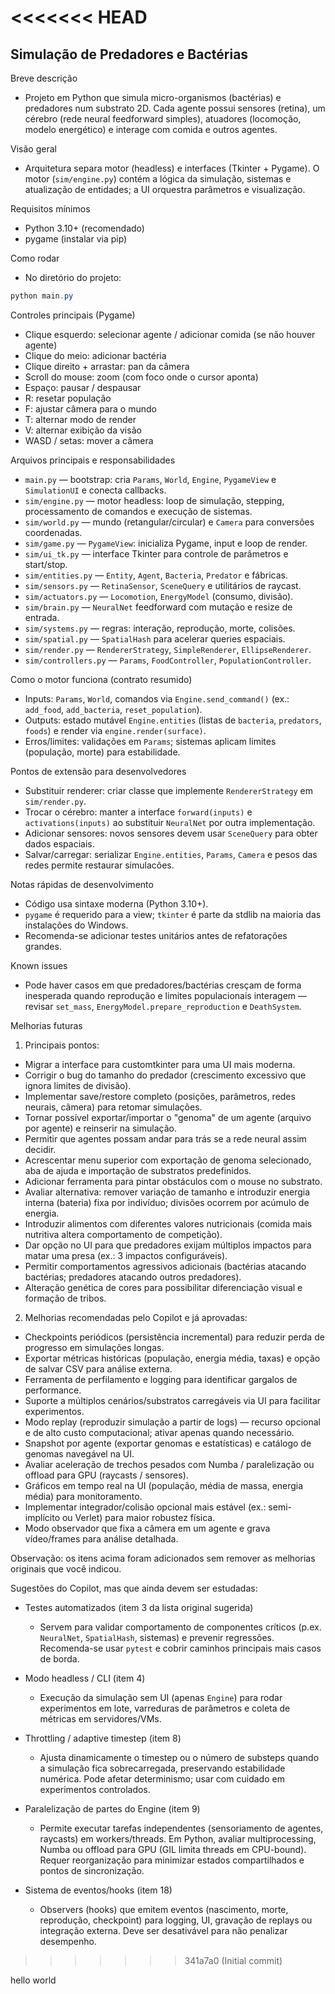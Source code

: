<<<<<<< HEAD
=======
## Simulação de Predadores e Bactérias

Breve descrição
- Projeto em Python que simula micro-organismos (bactérias) e predadores num substrato 2D. Cada agente possui sensores (retina), um cérebro (rede neural feedforward simples), atuadores (locomoção, modelo energético) e interage com comida e outros agentes.

Visão geral
- Arquitetura separa motor (headless) e interfaces (Tkinter + Pygame). O motor (`sim/engine.py`) contém a lógica da simulação, sistemas e atualização de entidades; a UI orquestra parâmetros e visualização.

Requisitos mínimos
- Python 3.10+ (recomendado)
- pygame (instalar via pip)

Como rodar
- No diretório do projeto:

```powershell
python main.py
```

Controles principais (Pygame)
- Clique esquerdo: selecionar agente / adicionar comida (se não houver agente)
- Clique do meio: adicionar bactéria
- Clique direito + arrastar: pan da câmera
- Scroll do mouse: zoom (com foco onde o cursor aponta)
- Espaço: pausar / despausar
- R: resetar população
- F: ajustar câmera para o mundo
- T: alternar modo de render
- V: alternar exibição da visão
- WASD / setas: mover a câmera

Arquivos principais e responsabilidades
- `main.py` — bootstrap: cria `Params`, `World`, `Engine`, `PygameView` e `SimulationUI` e conecta callbacks.
- `sim/engine.py` — motor headless: loop de simulação, stepping, processamento de comandos e execução de sistemas.
- `sim/world.py` — mundo (retangular/circular) e `Camera` para conversões coordenadas.
- `sim/game.py` — `PygameView`: inicializa Pygame, input e loop de render.
- `sim/ui_tk.py` — interface Tkinter para controle de parâmetros e start/stop.
- `sim/entities.py` — `Entity`, `Agent`, `Bacteria`, `Predator` e fábricas.
- `sim/sensors.py` — `RetinaSensor`, `SceneQuery` e utilitários de raycast.
- `sim/actuators.py` — `Locomotion`, `EnergyModel` (consumo, divisão).
- `sim/brain.py` — `NeuralNet` feedforward com mutação e resize de entrada.
- `sim/systems.py` — regras: interação, reprodução, morte, colisões.
- `sim/spatial.py` — `SpatialHash` para acelerar queries espaciais.
- `sim/render.py` — `RendererStrategy`, `SimpleRenderer`, `EllipseRenderer`.
- `sim/controllers.py` — `Params`, `FoodController`, `PopulationController`.

Como o motor funciona (contrato resumido)
- Inputs: `Params`, `World`, comandos via `Engine.send_command()` (ex.: `add_food`, `add_bacteria`, `reset_population`).
- Outputs: estado mutável `Engine.entities` (listas de `bacteria`, `predators`, `foods`) e render via `engine.render(surface)`.
- Erros/limites: validações em `Params`; sistemas aplicam limites (população, morte) para estabilidade.

Pontos de extensão para desenvolvedores
- Substituir renderer: criar classe que implemente `RendererStrategy` em `sim/render.py`.
- Trocar o cérebro: manter a interface `forward(inputs)` e `activations(inputs)` ao substituir `NeuralNet` por outra implementação.
- Adicionar sensores: novos sensores devem usar `SceneQuery` para obter dados espaciais.
- Salvar/carregar: serializar `Engine.entities`, `Params`, `Camera` e pesos das redes permite restaurar simulacões.

Notas rápidas de desenvolvimento
- Código usa sintaxe moderna (Python 3.10+).  
- `pygame` é requerido para a view; `tkinter` é parte da stdlib na maioria das instalações do Windows.  
- Recomenda-se adicionar testes unitários antes de refatorações grandes.

Known issues
- Pode haver casos em que predadores/bactérias cresçam de forma inesperada quando reprodução e limites populacionais interagem — revisar `set_mass`, `EnergyModel.prepare_reproduction` e `DeathSystem`.

Melhorias futuras

1) Principais pontos:

- Migrar a interface para customtkinter para uma UI mais moderna.
- Corrigir o bug do tamanho do predador (crescimento excessivo que ignora limites de divisão).
- Implementar save/restore completo (posições, parâmetros, redes neurais, câmera) para retomar simulações.
- Tornar possível exportar/importar o "genoma" de um agente (arquivo por agente) e reinserir na simulação.
- Permitir que agentes possam andar para trás se a rede neural assim decidir.
- Acrescentar menu superior com exportação de genoma selecionado, aba de ajuda e importação de substratos predefinidos.
- Adicionar ferramenta para pintar obstáculos com o mouse no substrato.
- Avaliar alternativa: remover variação de tamanho e introduzir energia interna (bateria) fixa por indivíduo; divisões ocorrem por acúmulo de energia.
- Introduzir alimentos com diferentes valores nutricionais (comida mais nutritiva altera comportamento de competição).
- Dar opção no UI para que predadores exijam múltiplos impactos para matar uma presa (ex.: 3 impactos configuráveis).
- Permitir comportamentos agressivos adicionais (bactérias atacando bactérias; predadores atacando outros predadores).
- Alteração genética de cores para possibilitar diferenciação visual e formação de tribos.

2) Melhorias recomendadas pelo Copilot e já aprovadas:

- Checkpoints periódicos (persistência incremental) para reduzir perda de progresso em simulações longas.
- Exportar métricas históricas (população, energia média, taxas) e opção de salvar CSV para análise externa.
- Ferramenta de perfilamento e logging para identificar gargalos de performance.
- Suporte a múltiplos cenários/substratos carregáveis via UI para facilitar experimentos.
- Modo replay (reproduzir simulação a partir de logs) — recurso opcional e de alto custo computacional; ativar apenas quando necessário.
- Snapshot por agente (exportar genomas e estatísticas) e catálogo de genomas navegável na UI.
- Avaliar aceleração de trechos pesados com Numba / paralelização ou offload para GPU (raycasts / sensores).
- Gráficos em tempo real na UI (população, média de massa, energia média) para monitoramento.
- Implementar integrador/colisão opcional mais estável (ex.: semi-implícito ou Verlet) para maior robustez física.
- Modo observador que fixa a câmera em um agente e grava vídeo/frames para análise detalhada.

Observação: os itens acima foram adicionados sem remover as melhorias originais que você indicou.

Sugestões do Copilot, mas que ainda devem ser estudadas:

- Testes automatizados (item 3 da lista original sugerida)
  - Servem para validar comportamento de componentes críticos (p.ex. `NeuralNet`, `SpatialHash`, sistemas) e prevenir regressões. Recomenda-se usar `pytest` e cobrir caminhos principais mais casos de borda.

- Modo headless / CLI (item 4)
  - Execução da simulação sem UI (apenas `Engine`) para rodar experimentos em lote, varreduras de parâmetros e coleta de métricas em servidores/VMs.

- Throttling / adaptive timestep (item 8)
  - Ajusta dinamicamente o timestep ou o número de substeps quando a simulação fica sobrecarregada, preservando estabilidade numérica. Pode afetar determinismo; usar com cuidado em experimentos controlados.

- Paralelização de partes do Engine (item 9)
  - Permite executar tarefas independentes (sensoriamento de agentes, raycasts) em workers/threads. Em Python, avaliar multiprocessing, Numba ou offload para GPU (GIL limita threads em CPU-bound). Requer reorganização para minimizar estados compartilhados e pontos de sincronização.

- Sistema de eventos/hooks (item 18)
  - Observers (hooks) que emitem eventos (nascimento, morte, reprodução, checkpoint) para logging, UI, gravação de replays ou integração externa. Deve ser desativável para não penalizar desempenho.

>>>>>>> 341a7a0 (Initial commit)


hello world

